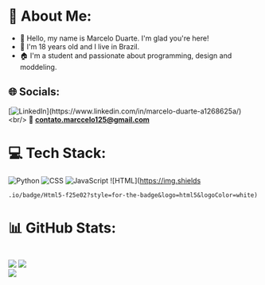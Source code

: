 # 📌 About Me:
- 🌼 Hello, my name is Marcelo Duarte. I'm glad you're here!
- 📖 I'm 18 years old and I live in Brazil.
- 🏠 I'm a student and passionate about programming, design and moddeling.

## 🌐 Socials:
[![LinkedIn](https://img.shields.io/badge/LinkedIn-%230077B5.svg?logo=linkedin&logoColor=white")](https://www.linkedin.com/in/marcelo-duarte-a1268625a/) <br/>
📨 **contato.marccelo125@gmail.com**

# 💻 Tech Stack:
![Python](https://img.shields.io/badge/Python-6311d6?style=for-the-badge&logo=python&logoColor=white)
![CSS](https://img.shields.io/badge/CSS3-2d84e0?style=for-the-badge&logo=css3&logoColor=white)
![JavaScript](https://img.shields.io/badge/JavaScript-1f1f1f?style=for-the-badge&logo=javascript&logoColor=yellow)
![HTML](https://img.shields
	


    


	

			

				
				
			

	

	.io/badge/Html5-f25e02?style=for-the-badge&logo=html5&logoColor=white)

# 📊 GitHub Stats:
<br>![](https://github-readme-stats.vercel.app/api?username=Marccelo125&theme=dark&hide_border=false&include_all_commits=true&count_private=true)
![](https://github-readme-streak-stats.herokuapp.com/?user=Marccelo125&theme=dark&hide_border=false)<br/>
![](https://github-readme-stats.vercel.app/api/top-langs/?username=Marccelo125&theme=dark&hide_border=false&include_all_commits=true&count_private=true&layout=compact)
